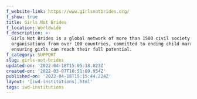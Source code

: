 ```yaml
---
f_website-link: https://www.girlsnotbrides.org/
f_show: true
title: Girls Not Brides
f_location: Worldwide
f_description: >-
  Girls Not Brides is a global network of more than 1500 civil society
  organisations from over 100 countries, committed to ending child marriage and
  ensuring girls can reach their full potential.
f_category: SUPPORT
slug: girls-not-brides
updated-on: '2022-04-18T15:05:18.823Z'
created-on: '2022-03-07T10:51:09.954Z'
published-on: '2022-04-18T15:15:44.224Z'
layout: '[iwd-institutions].html'
tags: iwd-institutions
---
```



